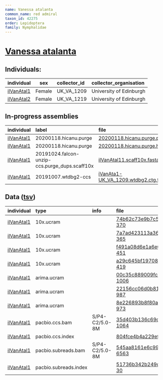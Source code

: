 ```yaml
---
name: Vanessa atalanta
common_name: red admiral
taxon_id: 42275
order: Lepidoptera
family: Nymphalidae
---
```


# [Vanessa atalanta](https://www.ebi.ac.uk/ena/data/taxonomy/v1/taxon/tax-id/42275)

## Individuals:

| individual | sex | collector_id | collector_organisation |
| :--------- | :-: | :----------- | :--------------------- |
| [ilVanAtal1](ilVanAtal1.md) | Female | UK_VA_1209 | University of Edinburgh |
| [ilVanAtal2](ilVanAtal2.md) | Female | UK_VA_1219 | University of Edinburgh |

## In-progress assemblies

| individual | label | file |
| :--------- | :---- | :--- |
| [ilVanAtal1](ilVanAtal1.md) | 20200118.hicanu.purge | [20200118.hicanu.purge.prim.fasta.gz](https://darwin.cog.sanger.ac.uk/insects/Vanessa_atalanta/ilVanAtal1/assemblies/working/20200118.hicanu.purge/20200118.hicanu.purge.prim.fasta.gz) |
| [ilVanAtal1](ilVanAtal1.md) | 20200118.hicanu.purge | [20200118.hicanu.purge.htig.fasta.gz](https://darwin.cog.sanger.ac.uk/insects/Vanessa_atalanta/ilVanAtal1/assemblies/working/20200118.hicanu.purge/20200118.hicanu.purge.htig.fasta.gz) |
| [ilVanAtal1](ilVanAtal1.md) | 20191024.falcon-unzip-ccs.purge_dups.scaff10x | [ilVanAtal11.scaff10x.fasta.gz](https://darwin.cog.sanger.ac.uk/insects/Vanessa_atalanta/ilVanAtal1/assemblies/working/20191024.falcon-unzip-ccs.purge_dups.scaff10x/ilVanAtal11.scaff10x.fasta.gz) |
| [ilVanAtal1](ilVanAtal1.md) | 20191007.wtdbg2-ccs | [iVanAta1-UK_VA_1209.wtdbg2.ctg.fasta.gz](https://darwin.cog.sanger.ac.uk/insects/Vanessa_atalanta/ilVanAtal1/assemblies/working/20191007.wtdbg2-ccs/iVanAta1-UK_VA_1209.wtdbg2.ctg.fasta.gz) |

## Data ([tsv](Vanessa_atalanta_data.tsv))

| individual | type | info | file |
| :--------- | :--- | :--- | :--- |
| [ilVanAtal1](ilVanAtal1.md) | 10x.ucram |  | [74b62c73e9b7c5ac61371a94fe6396f8-370](https://darwin.cog.sanger.ac.uk/insects/Vanessa_atalanta/ilVanAtal1/genomic_data/10x/30996_8%231.cram) |
| [ilVanAtal1](ilVanAtal1.md) | 10x.ucram |  | [7a7ad423113a36a24c67d6e28776fc41-365](https://darwin.cog.sanger.ac.uk/insects/Vanessa_atalanta/ilVanAtal1/genomic_data/10x/30996_8%232.cram) |
| [ilVanAtal1](ilVanAtal1.md) | 10x.ucram |  | [f491a08d6e1a6e0697b39c9c45f5b7d7-451](https://darwin.cog.sanger.ac.uk/insects/Vanessa_atalanta/ilVanAtal1/genomic_data/10x/30996_8%233.cram) |
| [ilVanAtal1](ilVanAtal1.md) | 10x.ucram |  | [a29c645bf1970820357bd6a55edc1926-419](https://darwin.cog.sanger.ac.uk/insects/Vanessa_atalanta/ilVanAtal1/genomic_data/10x/30996_8%234.cram) |
| [ilVanAtal1](ilVanAtal1.md) | arima.ucram |  | [00c35c889009fc31cffffed8bd3606a0-1006](https://darwin.cog.sanger.ac.uk/insects/Vanessa_atalanta/ilVanAtal1/genomic_data/arima/32266_4%231.cram) |
| [ilVanAtal1](ilVanAtal1.md) | arima.ucram |  | [22156cc06d0b8146a6760e2f0981eb92-987](https://darwin.cog.sanger.ac.uk/insects/Vanessa_atalanta/ilVanAtal1/genomic_data/arima/32266_5%231.cram) |
| [ilVanAtal1](ilVanAtal1.md) | arima.ucram |  | [8e226893b8f80a0951a7d228a4d300a1-973](https://darwin.cog.sanger.ac.uk/insects/Vanessa_atalanta/ilVanAtal1/genomic_data/arima/32266_6%231.cram) |
| [ilVanAtal1](ilVanAtal1.md) | pacbio.ccs.bam | S/P4-C2/5.0-8M | [35d403b136c69d9b58bcd1a255602dc7-1064](https://darwin.cog.sanger.ac.uk/insects/Vanessa_atalanta/ilVanAtal1/genomic_data/pacbio/m64016_190918_162737.ccs.bam) |
| [ilVanAtal1](ilVanAtal1.md) | pacbio.ccs.index |  | [804fce4b4a229efd34a35fdc0493421b-2](https://darwin.cog.sanger.ac.uk/insects/Vanessa_atalanta/ilVanAtal1/genomic_data/pacbio/m64016_190918_162737.ccs.bam.pbi) |
| [ilVanAtal1](ilVanAtal1.md) | pacbio.subreads.bam | S/P4-C2/5.0-8M | [545aa8161e6c9996dd1799ebff46d8db-6563](https://darwin.cog.sanger.ac.uk/insects/Vanessa_atalanta/ilVanAtal1/genomic_data/pacbio/m64016_190918_162737.subreads.bam) |
| [ilVanAtal1](ilVanAtal1.md) | pacbio.subreads.index |  | [51736b342b249db3795f535405c5eff1-30](https://darwin.cog.sanger.ac.uk/insects/Vanessa_atalanta/ilVanAtal1/genomic_data/pacbio/m64016_190918_162737.subreads.bam.pbi) |
